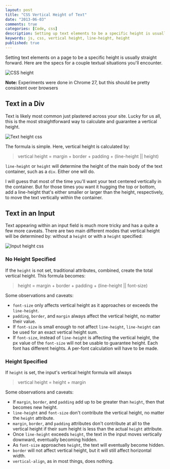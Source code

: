 ```yaml
---
layout: post
title: "CSS Vertical Height of Text"
date: "2013-06-03"
comments: true
categories: [Code, css]
description: Setting up text elements to be a specific height is usually straight forward.  Here is the list of attributes that affect the height.
keywords: js, css, vertical height, line-height, height
published: true
---
```


Setting text elements on a page to be a specific height is usually straight forward.  Here are the specs for a couple textual situations you'll encounter.

![CSS height](http://i.imgur.com/hxw13Yp.png)

<!--more-->

**Note:** Experiments were done in Chrome 27, but this should be pretty consistent over browsers

## Text in a Div

Text is likely most common just plastered across your site.  Lucky for us all, this is the most straightforward way to calculate and guarantee a vertical height.

![Text height css](http://i.imgur.com/cy3HTWW.png)

The formula is simple.  Here, vertical height is calculated by:

> vertical height = margin + border + padding + (line-height || height)

`line-height` or `height` will determine the height of the main body of the text container, such as a `div`.  Either one will do.

I will guess that most of the time you'll want your text centered vertically in the container.  But for those times you want it hugging the top or bottom, add a line-height that's either smaller or larger than the height, respectively, to move the text vertically within the container.

## Text in an Input

Text appearing within an input field is much more tricky and has a quite a few more caveats.  There are two main different modes that vertical height will be determined by: without a `height` or with a `height` specified:

![Input height css](http://i.imgur.com/4UdHhF4.png)

### No Height Specified

If the `height` is not set, traditional attributes, combined, create the total vertical height.  This formula becomes:

> height = margin + border + padding + (line-height || font-size)

Some observations and caveats:

- `font-size` only affects vertical height as it approaches or exceeds the `line-height`.
- `padding`, `border`, and `margin` always affect the vertical height, no matter their value.
- If `font-size` is small enough to not affect `line-height`, `line-height` can be used for an exact vertical height sum.
- If `font-size`, instead of `line-height` is affecting the vertical height, the px value of the `font-size` will not be usable to guarantee height.  Each font has different heights.  A per-font calculation will have to be made.

### Height Specified

If `height` is set, the input's vertical height formula will always

> vertical height = height + margin

Some observations and caveats:

- If `margin`, `border`, and `padding` add up to be greater than `height`, then that becomes new height.
- `line-height` and `font-size` don't contribute the vertical height, no matter the `height` attribute.
- `margin`, `border`, and `padding` attributes don't contribute at all to the vertical height if their sum height is less than the actual `height` attribute.
- Once `line-height` exceeds `height`, the text in the input moves vertically downward, eventually becoming hidden.
- As `font-size` approaches `height`, the text will eventually become hidden.
- `border` will not affect vertical height, but it will still affect horizontal width.
- `vertical-align`, as in most things, does nothing.
